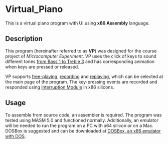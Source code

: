 # Virtual_Piano
This is a virtual piano program with UI using **x86 Assembly** language.

## Description
This program (hereinafter referred to as **VP**) was designed for the course project of *Microcomputer Experiment*. VP uses the click of keys to sound different tones <u>from Bass 1 to Treble 3</u> and has corresponding animation when keys are pressed or released.

VP supports <u>free-playing</u>, <u>recording</u> and <u>replaying</u>, which can be selected at the main page of the program. The key-pressing events are recorded and responded using <u>Interruption Module</u> in x86 silicons.

## Usage
To assemble from source code, an assembler is required. The program was tested using MASM 5.0 and functioned normally. Additionally, an emulator will be needed to run the program on a PC with x64 silicon or on a Mac. DOSBox is suggested and can be downloaded at [DOSBox, an x86 emulator with DOS](https://www.dosbox.com/download.php?main=1).
